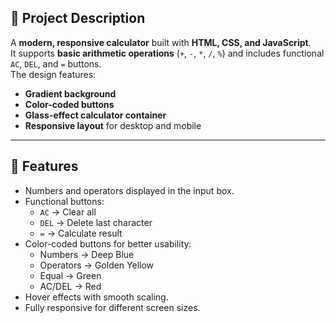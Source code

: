 ## 🔹 Project Description
A **modern, responsive calculator** built with **HTML, CSS, and JavaScript**.  
It supports **basic arithmetic operations** (`+`, `-`, `*`, `/`, `%`) and includes functional `AC`, `DEL`, and `=` buttons.  
The design features:  

- **Gradient background**  
- **Color-coded buttons**  
- **Glass-effect calculator container**  
- **Responsive layout** for desktop and mobile  

---

## 🔹 Features

- Numbers and operators displayed in the input box.  
- Functional buttons:  
  - `AC` → Clear all  
  - `DEL` → Delete last character  
  - `=` → Calculate result  
- Color-coded buttons for better usability:  
  - Numbers → Deep Blue  
  - Operators → Golden Yellow  
  - Equal → Green  
  - AC/DEL → Red  
- Hover effects with smooth scaling.  
- Fully responsive for different screen sizes.



